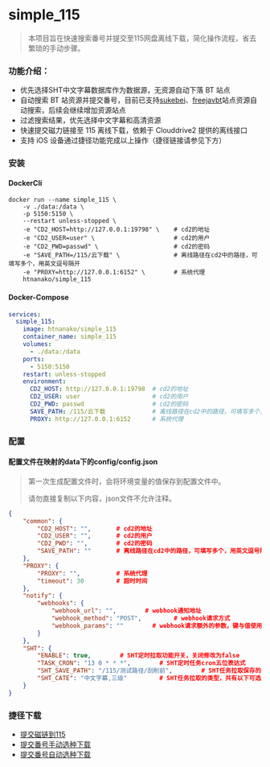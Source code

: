 # simple_115

> 本项目旨在快速搜索番号并提交至115网盘离线下载，简化操作流程，省去繁琐的手动步骤。

### 功能介绍：
- 优先选择SHT中文字幕数据库作为数据源，无资源自动下落 BT 站点
- 自动搜索 BT 站资源并提交番号，目前已支持[sukebei](https://sukebei.nyaa.si/)、[freejavbt](https://freejavbt.com)站点资源自动搜索，后续会继续增加资源站点
- 过滤搜索结果，优先选择中文字幕和高清资源
- 快速提交磁力链接至 115 离线下载，依赖于 Clouddrive2 提供的离线接口
- 支持 iOS 设备通过捷径功能完成以上操作（捷径链接请参见下方）


### 安装
#### DockerCli
```shell
docker run --name simple_115 \
    -v ./data:/data \
    -p 5150:5150 \
    --restart unless-stopped \
    -e "CD2_HOST=http://127.0.0.1:19798" \    # cd2的地址
    -e "CD2_USER=user" \                      # cd2的用户
    -e "CD2_PWD=passwd" \                     # cd2的密码
    -e "SAVE_PATH=/115/云下载" \               # 离线路径在cd2中的路径，可填写多个，用英文逗号隔开
    -e "PROXY=http://127.0.0.1:6152" \        # 系统代理
    htnanako/simple_115
```

#### Docker-Compose
```yaml
services:
  simple_115:
    image: htnanako/simple_115
    container_name: simple_115
    volumes:
      - ./data:/data
    ports:
      - 5150:5150
    restart: unless-stopped
    environment:
      CD2_HOST: http://127.0.0.1:19798  # cd2的地址
      CD2_USER: user                    # cd2的用户
      CD2_PWD: passwd                   # cd2的密码
      SAVE_PATH: /115/云下载             # 离线路径在cd2中的路径，可填写多个，用英文逗号隔开
      PROXY: http://127.0.0.1:6152      # 系统代理
```

### 配置
#### 配置文件在映射的data下的config/config.json
> 第一次生成配置文件时，会将环境变量的值保存到配置文件中。
> 
> 请勿直接复制以下内容，json文件不允许注释。
```json
{
    "common": {
        "CD2_HOST": "",       # cd2的地址
        "CD2_USER": "",       # cd2的用户
        "CD2_PWD": "",        # cd2的密码
        "SAVE_PATH": ""       # 离线路径在cd2中的路径，可填写多个，用英文逗号隔开
    },
    "PROXY": {
        "PROXY": "",          # 系统代理
        "timeout": 30         # 超时时间
    },
    "notify": {
        "webhooks": {
            "webhook_url": "",        # webhook通知地址
            "webhook_method": "POST",         # webhook请求方式
            "webhook_params": ""        # webhook请求额外的参数，键与值使用冒号(:)隔开，多组参数间使用英文逗号(,)隔开
        }
    },
    "SHT": {
        "ENABLE": true,        # SHT定时拉取功能开关，关闭修改为false
        "TASK_CRON": "13 0 * * *",        # SHT定时任务cron五位表达式
        "SHT_SAVE_PATH": "/115/测试路径/刮削前",        # SHT任务拉取保存的cd2目录
        "SHT_CATE": "中文字幕,三级"         # SHT任务拉取的类型，共有以下可选，使用英文逗号(,)隔开。国产,动漫,三级,中文字幕,无码,亚洲有码,欧美无码,VR视频,亚洲无码,4K。
    }
}
```

### 捷径下载
- [提交磁链到115](https://www.icloud.com/shortcuts/7ef65b68d71648478b635554ed842e5b)
- [提交番号手动选种下载](https://www.icloud.com/shortcuts/58f6f77d023c4aab970d3bb123fb28d3)
- [提交番号自动选种下载](https://www.icloud.com/shortcuts/9c34ef3a71c3486f813ecd217ccf4b2e)
